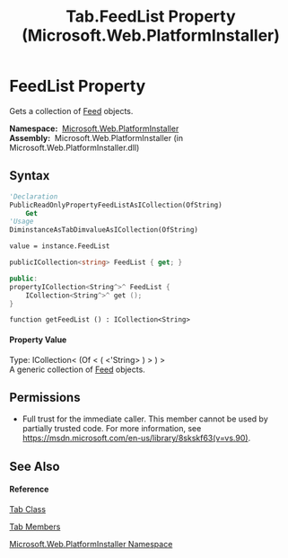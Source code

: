 ﻿---
title: Tab.FeedList Property  (Microsoft.Web.PlatformInstaller)
TOCTitle: FeedList Property
ms:assetid: P:Microsoft.Web.PlatformInstaller.Tab.FeedList
ms:mtpsurl: https://msdn.microsoft.com/en-us/library/microsoft.web.platforminstaller.tab.feedlist(v=VS.90)
ms:contentKeyID: 26179793
ms.date: 05/02/2012
mtps_version: v=VS.90
f1_keywords:
- Microsoft.Web.PlatformInstaller.Tab.FeedList
- Microsoft.Web.PlatformInstaller.Tab.get_FeedList
dev_langs:
- CSharp
- JScript
- VB
- c++
api_location:
- Microsoft.Web.PlatformInstaller.dll
api_name:
- Microsoft.Web.PlatformInstaller.Tab.FeedList
- Microsoft.Web.PlatformInstaller.Tab.get_FeedList
api_type:
- Managed
topic_type:
- apiref
- kbSyntax
product_family_name: VS
ROBOTS: INDEX,FOLLOW
---

# FeedList Property

Gets a collection of [Feed](feed-class-microsoft-web-platforminstaller.md) objects.

**Namespace:**  [Microsoft.Web.PlatformInstaller](microsoft-web-platforminstaller-namespace.md)  
**Assembly:**  Microsoft.Web.PlatformInstaller (in Microsoft.Web.PlatformInstaller.dll)

## Syntax

``` vb
'Declaration
PublicReadOnlyPropertyFeedListAsICollection(OfString)
    Get
'Usage
DiminstanceAsTabDimvalueAsICollection(OfString)

value = instance.FeedList
```

``` csharp
publicICollection<string> FeedList { get; }
```

``` c++
public:
propertyICollection<String^>^ FeedList {
    ICollection<String^>^ get ();
}
```

``` jscript
function getFeedList () : ICollection<String>
```

#### Property Value

Type: ICollection\< (Of \< ( \<'String\> ) \> ) \>  
A generic collection of [Feed](feed-class-microsoft-web-platforminstaller.md) objects.  

## Permissions

  - Full trust for the immediate caller. This member cannot be used by partially trusted code. For more information, see <https://msdn.microsoft.com/en-us/library/8skskf63(v=vs.90)>.

## See Also

#### Reference

[Tab Class](tab-class-microsoft-web-platforminstaller.md)

[Tab Members](tab-members-microsoft-web-platforminstaller.md)

[Microsoft.Web.PlatformInstaller Namespace](microsoft-web-platforminstaller-namespace.md)


